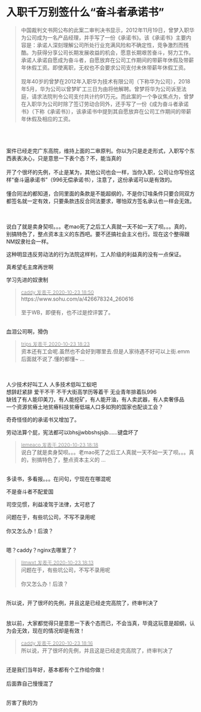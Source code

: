 # 入职千万别签什么“奋斗者承诺书”


<div class="quote"><blockquote>中国裁判文书网公布的此案二审判决书显示，2012年11月19日，曾梦入职华为公司成为一名产品经理，并手写了一份《承诺书》。该《承诺书》主要内容是：承诺人深刻理解公司所处行业充满风险和不确定性，竞争激烈而残酷。为获得分享公司长期发展收益的机会，愿意长期艰苦奋斗，努力工作。承诺人承诺自愿成为奋斗者，自愿放弃在公司工作期间的带薪年休假及带薪年休假工资。即使离职，无权也不会要求公司支付未休带薪年休假工资。<br />
<br />
现年40岁的曾梦在2012年入职华为技术有限公司（下称华为公司），2018年5月，华为公司以曾梦旷工三日为由将他解聘。曾梦将华为公司诉至法庭，请求法院判令公司支付共计约91万元。而此案的一个争议焦点为，曾梦在入职华为公司时除了签订劳动合同外，还手写了一份《成为奋斗者承诺书》（下称《承诺书》），该承诺书中提到其自愿放弃在公司工作期间的带薪年休假及相应的工资。</blockquote></div><br />
<br />
<br />
案件已经走完广东高院，维持上面的二审原判。你以为只是走走形式，入职写个东西表表决心，只是意思一下表个态？不，能当真的<br />
<br />
开了个很坏的先例，不止是某为，其他公司也会一样，当你入职，公司让你写份这样“奋斗逼承诺书”（996无偿承诺书），注意了，这份承诺可以是有效的。<br />
<br />
懂合同法的都知道，合同里面的条款是不能超纲的，不是你订啥条件只要合同双方都签名就一定有效，只要条款违反合同法要求，哪怕双方签名承认也一样会无效。<br />
<br />
<img id="aimg_wzu18" onclick="zoom(this, this.src, 0, 0, 0)" class="zoom" src="https://i.loli.net/2020/10/23/OAK3kVFGDHSxhQ2.png" onmouseover="img_onmouseoverfunc(this)" onload="thumbImg(this)" border="0" alt="" /><br />
<br />


说白了就是卖身契呗。。。老mao死了之后工人真就一天不如一天了呗。。。真的，别搞特色了，整点资本主义的东西吧。要不还搞社会主义也行。现在这个整得跟NM奴隶社会一样。<br />


这种明显违反劳动法的行为法院这样判，工人阶级的利益真的没有一点保证。

真希望毛主席再世啊

学习先进的奴隶制

<div class="quote"><blockquote><font size="2"><a href="https://www.hostloc.com/forum.php?mod=redirect&amp;goto=findpost&amp;pid=9342548&amp;ptid=757700" target="_blank"><font color="#999999">caddy 发表于 2020-10-23 18:50</font></a></font><br />
https://www.sohu.com/a/426678324_260616<br />
<br />
至于WB，即便有，也不过是控评罢了。</blockquote></div><br />
血泪公司啊，猾伪

<div class="quote"><blockquote><font size="2"><a href="https://www.hostloc.com/forum.php?mod=redirect&amp;goto=findpost&amp;pid=9342426&amp;ptid=757700" target="_blank"><font color="#999999">trips 发表于 2020-10-23 18:23</font></a></font><br />
资本还有工会呢.虽然也不会好到哪里去.但是人家待遇不好可以上街.emm后面就不说了.懂的都懂~ ...</blockquote></div><br />
<br />
人少技术好叫工人 人多技术低叫工蚁吧<br />
想辞赶紧辞 爱干不干 不干大街高学历等着干 无业青年排着队996<br />
缺钱了有人能印美刀，有人能挖矿，有人能开油，有人卖武器，有人卖奢侈品<br />
一个资源贫瘠土地贫瘠科技贫瘠低端人口多如狗的国家也配谈工会？<br />


奇奇怪怪的的承诺书又增加了。

劳动法算个屁，宪法都可以bhsjjwbbshsjsjb……键盘坏了

<div class="quote"><blockquote><font size="2"><a href="https://www.hostloc.com/forum.php?mod=redirect&amp;goto=findpost&amp;pid=9342395&amp;ptid=757700" target="_blank"><font color="#999999">lemeaco 发表于 2020-10-23 18:18</font></a></font><br />
说白了就是卖身契呗。。。老mao死了之后工人真就一天不如一天了呗。。。真的，别搞特色了，整点资本主义的 ...</blockquote></div><br />
多读书，多看报。。。在问句，宁现在在哪混呢

不是奋斗者不配爱国<img src="static/image/smiley/default/lol.gif" smilieid="12" border="0" alt="" />

司空见惯，利益凌驾于法律，太可悲了

问题在于，有些坑公司，不写不录用呢<br />
<br />
你又怎么办！后浪？<br />
<br />
<img src="static/image/smiley/default/lol.gif" smilieid="12" border="0" alt="" /><img src="static/image/smiley/default/lol.gif" smilieid="12" border="0" alt="" /><img src="static/image/smiley/default/lol.gif" smilieid="12" border="0" alt="" />

嗯？caddy？nginx去哪里了？<img id="aimg_w4yuB" onclick="zoom(this, this.src, 0, 0, 0)" class="zoom" src="https://cdn.jsdelivr.net/gh/hishis/forum-master/public/images/patch.gif" onmouseover="img_onmouseoverfunc(this)" onload="thumbImg(this)" border="0" alt="" />

<div class="quote"><blockquote><font size="2"><a href="https://www.hostloc.com/forum.php?mod=redirect&amp;goto=findpost&amp;pid=9342359&amp;ptid=757700" target="_blank"><font color="#999999">llmwxt 发表于 2020-10-23 18:13</font></a></font><br />
问题在于，有些坑公司，不写不录用呢<br />
<br />
你又怎么办！后浪？</blockquote></div><br />
所以说，开了很坏的先例，并且这是已经走完高院了，终审判决了<br />
<br />
<br />
放以前，大家都觉得只是意思一下表个态而已，不会当真，毕竟这玩意是超纲，认为会无效，现在的情况却是有效！

<div class="quote"><blockquote><font size="2"><a href="https://www.hostloc.com/forum.php?mod=redirect&amp;goto=findpost&amp;pid=9342389&amp;ptid=757700" target="_blank"><font color="#999999">caddy 发表于 2020-10-23 18:16</font></a></font><br />
所以说，开了很坏的先例，并且这是已经走完高院了，终审判决了</blockquote></div><br />
还是我们当年好，基本都有个工作给你做！<br />
<br />
后面靠自己慢慢混了<br />
<br />
<img src="static/image/smiley/default/lol.gif" smilieid="12" border="0" alt="" />

厉害了我的为
